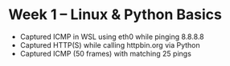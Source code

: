 # Week 1 – Linux & Python Basics
- Captured ICMP in WSL using eth0 while pinging 8.8.8.8
- Captured HTTP(S) while calling httpbin.org via Python
- Captured ICMP (50 frames) with matching 25 pings
